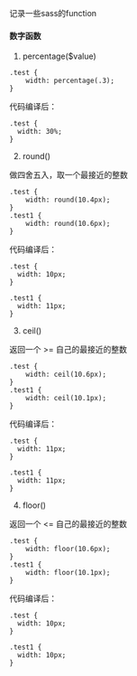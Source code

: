 记录一些sass的function

#### 数字函数

1. percentage($value)

```shell
.test {
	width: percentage(.3);
}
```

代码编译后：

```shell
.test {
  width: 30%;
}
```

2. round()

做四舍五入，取一个最接近的整数

```shell
.test {
	width: round(10.4px);
}
.test1 {
	width: round(10.6px);
}
```

代码编译后：

```shell
.test {
  width: 10px;
}

.test1 {
  width: 11px;
}
```


3. ceil()

返回一个 >= 自己的最接近的整数

```shell
.test {
	width: ceil(10.6px);
}
.test1 {
	width: ceil(10.1px);
}
```

代码编译后：

```shell
.test {
  width: 11px;
}

.test1 {
  width: 11px;
}
```


4. floor()


返回一个 <= 自己的最接近的整数

```shell
.test {
	width: floor(10.6px);
}
.test1 {
	width: floor(10.1px);
}
```

代码编译后：

```shell
.test {
  width: 10px;
}

.test1 {
  width: 10px;
}
```